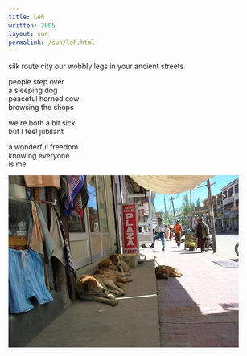 ```yaml
---
title: Leh
written: 2005
layout: sun
permalink: /sun/leh.html
---
```


<div class="poem">
silk route city  
our wobbly legs  
in your ancient streets
   
people step over  
a sleeping dog  
peaceful horned cow  
browsing the shops
 
we're both a bit sick  
but I feel jubilant
 
a wonderful freedom  
knowing everyone  
is me
</div>

!["Leh dogs"](/assets/images/pilg1/lehdogs.jpg "Leh dogs")
